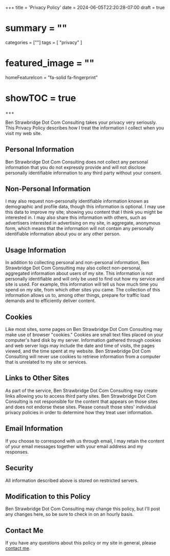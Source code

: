 +++
title = 'Privacy Policy'
date = 2024-06-05T22:20:28-07:00
draft = true
# summary = ""
categories = [""]
tags = [
  "privacy"
  ]
# featured_image = ""
homeFeatureIcon = "fa-solid fa-fingerprint"
# showTOC = true
+++

Ben Strawbridge Dot Com Consulting takes your privacy very seriously. This Privacy Policy describes how I treat the information I collect when you visit my web site.

## Personal Information

Ben Strawbridge Dot Com Consulting does not collect any personal information that you do not expressly provide and will not disclose personally identifiable information to any third party without your consent.

<!--more-->

## Non-Personal Information

I may also request non-personally identifiable information known as demographic and profile data, though this information is optional. I may use this data to improve my site; showing you content that I think you might be interested in. I may also share this information with others, such as advertisers interested in advertising on my site, in aggregate, anonymous form, which means that the information will not contain any personally identifiable information about you or any other person.

## Usage Information

In addition to collecting personal and non-personal information, Ben Strawbridge Dot Com Consulting may also collect non-personal, aggregated information about users of my site. This information is not personally identifiable and will only be used to find out how my service and site is used. For example, this information will tell us how much time you spend on my site, from which other sites you came. The collection of this information allows us to, among other things, prepare for traffic load demands and to efficiently deliver content.

## Cookies

Like most sites, some pages on Ben Strawbridge Dot Com Consulting may make use of browser "cookies." Cookies are small text files placed on your computer's hard disk by my server. Information gathered through cookies and web server logs may include the date and time of visits, the pages viewed, and the time spent at my website. Ben Strawbridge Dot Com Consulting will never use cookies to retrieve information from a computer that is unrelated to my site or services.

## Links to Other Sites

As part of the service, Ben Strawbridge Dot Com Consulting may create links allowing you to access third party sites. Ben Strawbridge Dot Com Consulting is not responsible for the content that appears on those sites and does not endorse these sites. Please consult those sites' individual privacy policies in order to determine how they treat user information.

## Email Information

If you choose to correspond with us through email, I may retain the content of your email messages together with your email address and my responses.

## Security

All information described above is stored on restricted servers.

## Modification to this Policy

Ben Strawbridge Dot Com Consulting may change this policy, but I'll post any changes here, so be sure to check in on an hourly basis.

## Contact Me

If you have any questions about this policy or my site in general, please [contact me](mailto:ben@benstrawbridge.com).
